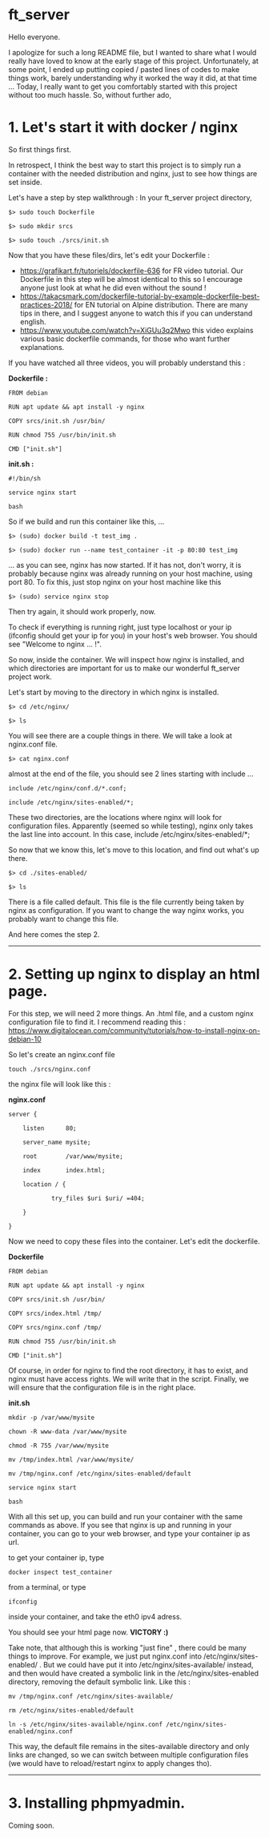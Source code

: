# ft_server

Hello everyone.

I apologize for such a long README file, but I wanted to share what I would really have loved to know at the early stage of this project. Unfortunately, at some point, I ended up putting copied / pasted lines of codes to make things work, barely understanding why it worked the way it did, at that time ...
Today, I really want to get you comfortably started with this project without too much hassle.
So, without further ado,

# 1. Let's start it with docker / nginx
So first things first.

In retrospect, I think the best way to start this project is to simply run a container with the needed distribution and nginx, just to see how things are set inside.

Let's have a step by step walkthrough :
In your ft_server project directory,

```$> sudo touch Dockerfile```

```$> sudo mkdir srcs```

```$> sudo touch ./srcs/init.sh```

Now that you have these files/dirs, let's edit your Dockerfile :

- https://grafikart.fr/tutoriels/dockerfile-636 for FR video tutorial. Our Dockerfile in this step will be almost identical to this so I encourage anyone just look at what he did even without the sound !
- https://takacsmark.com/dockerfile-tutorial-by-example-dockerfile-best-practices-2018/ for EN tutorial on Alpine distribution. There are many tips in there, and I suggest anyone to watch this if you can understand english.
- https://www.youtube.com/watch?v=XiGUu3q2Mwo this video explains various basic dockerfile commands, for those who want further explanations.

If you have watched all three videos, you will probably understand this :

**Dockerfile :**

`FROM debian`

`RUN apt update && apt install -y nginx`

`COPY srcs/init.sh /usr/bin/`

`RUN chmod 755 /usr/bin/init.sh`

`CMD ["init.sh"]`


**init.sh :**

`#!/bin/sh`

`service nginx start`

`bash`

So if we build and run this container like this, ...

`$> (sudo) docker build -t test_img . `

`$> (sudo) docker run --name test_container -it -p 80:80 test_img`

... as you can see, nginx has now started.
If it has not, don't worry, it is probably because nginx was already running on your host machine, using port 80.
To fix this, just stop nginx on your host machine like this

```$> (sudo) service nginx stop```

Then try again, it should work properly, now.

To check if everything is running right, just type localhost or your ip (ifconfig should get your ip for you) in your host's web browser. You should see "Welcome to nginx ... !". 

So now, inside the container.
We will inspect how nginx is installed, and which directories are important for us to make our wonderful ft_server project work.

Let's start by moving to the directory in which nginx is installed.

```$> cd /etc/nginx/```

```$> ls```

You will see there are a couple things in there. We will take a look at nginx.conf file.

```$> cat nginx.conf```

almost at the end of the file, you should see 2 lines starting with include ...

`include /etc/nginx/conf.d/*.conf;`

`include /etc/nginx/sites-enabled/*;`

These two directories, are the locations where nginx will look for configuration files.
Apparently (seemed so while testing), nginx only takes the last line into account. In this case, include /etc/nginx/sites-enabled/*;

So now that we know this, let's move to this location, and find out what's up there.

```$> cd ./sites-enabled/```

```$> ls```

There is a file called default. This file is the file currently being taken by nginx as configuration.
If you want to change the way nginx works, you probably want to change this file.

And here comes the step 2.

--------------------------------------

# 2. Setting up nginx to display an html page.

For this step, we will need 2 more things. An .html file, and a custom nginx configuration file to find it.
I recommend reading this : https://www.digitalocean.com/community/tutorials/how-to-install-nginx-on-debian-10

So let's create an nginx.conf file

`touch ./srcs/nginx.conf`

the nginx file will look like this :

**nginx.conf**

`server {`

        listen      80;

        server_name mysite;

        root        /var/www/mysite;

        index       index.html;

        location / {

                try_files $uri $uri/ =404;

        }

`}`

Now we need to copy these files into the container. Let's edit the dockerfile.

**Dockerfile**

`FROM debian`

`RUN apt update && apt install -y nginx`

`COPY srcs/init.sh /usr/bin/`

`COPY srcs/index.html /tmp/`

`COPY srcs/nginx.conf /tmp/`

`RUN chmod 755 /usr/bin/init.sh`

`CMD ["init.sh"]`


Of course, in order for nginx to find the root directory, it has to exist, and nginx must have access rights. We will write that in the script.
Finally, we will ensure that the configuration file is in the right place.

**init.sh**

`mkdir -p /var/www/mysite`

`chown -R www-data /var/www/mysite`

`chmod -R 755 /var/www/mysite`

`mv /tmp/index.html /var/www/mysite/`

`mv /tmp/nginx.conf /etc/nginx/sites-enabled/default`

`service nginx start`

`bash`


With all this set up, you can build and run your container with the same commands as above.
If you see that nginx is up and running in your container, you can go to your web browser, and type your container ip as url.

to get your container ip, type 

`docker inspect test_container`

from a terminal, or type

`ifconfig`

inside your container, and take the eth0 ipv4 adress.

You should see your html page now. **VICTORY :)**

Take note, that although this is working "just fine" , there could be many things to improve.
For example, we just put nginx.conf into /etc/nginx/sites-enabled/ . But we could have put it into /etc/nginx/sites-available/ instead, and then would have created a symbolic link in the /etc/nginx/sites-enabled directory, removing the default symbolic link.
Like this :

`mv /tmp/nginx.conf /etc/nginx/sites-available/`

`rm /etc/nginx/sites-enabled/default`

`ln -s /etc/nginx/sites-available/nginx.conf /etc/nginx/sites-enabled/nginx.conf`

This way, the default file remains in the sites-available directory and only links are changed, so we can switch between multiple configuration files (we would have to reload/restart nginx to apply changes tho).

-------------------------------------

# 3. Installing phpmyadmin.

Coming soon.
